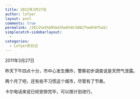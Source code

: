 ```yaml
---
title: 2012年3月27日
author: lofyer
layout: post
comments: true
permalink: /2011%e5%b9%b43%e6%9c%8827%e6%97%a5/
simplecatch-sidebarlayout:
  - 
categories:
  - Lofyer的日记
---
```

2011年3月27日

昨天下午四点十分，市中心发生爆炸，警察初步调查说是天然气泄露。

两个月了吧，还有些不习惯这个城市，尽管有了节奏。

卡尔电话来说已经安排完毕，可以按计划进行。